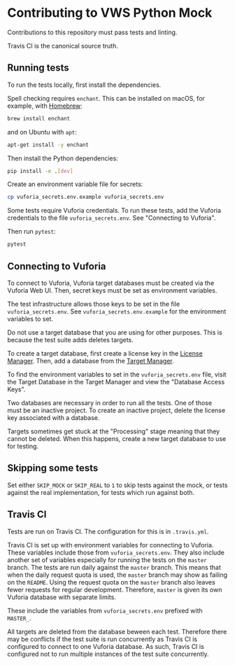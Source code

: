 # Contributing to VWS Python Mock

Contributions to this repository must pass tests and linting.

Travis CI is the canonical source truth.

## Running tests

To run the tests locally, first install the dependencies.

Spell checking requires `enchant`.
This can be installed on macOS, for example, with [Homebrew](http://brew.sh):

```sh
brew install enchant
```

and on Ubuntu with `apt`:

```sh
apt-get install -y enchant
```

Then install the Python dependencies:

```sh
pip install -e .[dev]
```

Create an environment variable file for secrets:

```sh
cp vuforia_secrets.env.example vuforia_secrets.env
```

Some tests require Vuforia credentials.
To run these tests, add the Vuforia credentials to the file `vuforia_secrets.env`.
See "Connecting to Vuforia".

Then run `pytest`:

```sh
pytest
```

## Connecting to Vuforia

To connect to Vuforia,
Vuforia target databases must be created via the Vuforia Web UI.
Then, secret keys must be set as environment variables.

The test infrastructure allows those keys to be set in the file `vuforia_secrets.env`.
See `vuforia_secrets.env.example` for the environment variables to set.

Do not use a target database that you are using for other purposes.
This is because the test suite adds deletes targets.

To create a target database, first create a license key in the [License Manager](https://developer.vuforia.com/targetmanager/licenseManager/licenseListing).
Then, add a database from the [Target Manager](https://developer.vuforia.com/targetmanager).

To find the environment variables to set in the `vuforia_secrets.env` file,
visit the Target Database in the Target Manager and view the "Database Access Keys".

Two databases are necessary in order to run all the tests.
One of those must be an inactive project.
To create an inactive project, delete the license key associated with a database.

Targets sometimes get stuck at the "Processing" stage meaning that they cannot be deleted.
When this happens, create a new target database to use for testing.

## Skipping some tests

Set either `SKIP_MOCK` or `SKIP_REAL` to `1` to skip tests against the mock, or tests against the real implementation, for tests which run against both.

## Travis CI

Tests are run on Travis CI.
The configuration for this is in `.travis.yml`.

Travis CI is set up with environment variables for connecting to Vuforia.
These variables include those from `vuforia_secrets.env`.
They also include another set of variables especially for running the tests on the `master` branch.
The tests are run daily against the `master` branch.
This means that when the daily request quota is used, the `master` branch may show as failing on the `README`.
Using the request quota on the `master` branch also leaves fewer requests for regular development.
Therefore, `master` is given its own Vuforia database with separate limits.

These include the variables from `vuforia_secrets.env` prefixed with `MASTER_`.

All targets are deleted from the database beween each test.
Therefore there may be conflicts if the test suite is run concurrently as Travis CI is configured to connect to one Vuforia database.
As such, Travis CI is configured not to run multiple instances of the test suite concurrently.
